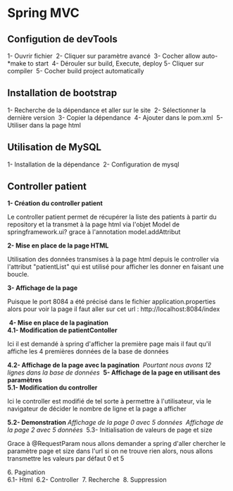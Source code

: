 <h1>Spring MVC</h1>
<h2>Configution de devTools</h2>
1- Ouvrir fichier
<img src="assets/dev-tools/1-init-config-dev-tools.png" alt="">
2- Cliquer sur paramètre avancé
<img src="assets/dev-tools/2-parametre-avance.png" alt="">
3- Cocher allow auto-*make to start
<img src="assets/dev-tools/3-cocher-allow-auto-make-to-start.png" alt="">
4- Dérouler sur build, Execute, deploy
5- Cliquer sur compiler
<img src="assets/dev-tools/4-build-compiler.png" alt="">
5- Cocher build project automatically
<img src="assets/dev-tools/5-cocher-build-project-automatically.png" alt="">
<h2>Installation de bootstrap</h2>
1- Recherche de la dépendance et aller sur le site
<img src="assets/bootstrap/1-recherche-dependence.png" alt="">
2- Sélectionner la dernière version 
<img src="assets/bootstrap/2-selection-derniere-version-dependence.png" alt="">
3- Copier la dépendance
<img src="assets/bootstrap/3-copy-de-dependence.png" alt="">
4- Ajouter dans le pom.xml
<img src="assets/bootstrap/4-ajout-pom-xml.png" alt="">
5- Utiliser dans la page html
<img src="assets/bootstrap/5-utilisation-de-bootstrap.png" alt="">
<h2>Utilisation de MySQL</h2>
1- Installation de la dépendance
<img src="assets/mysql/1-installation-dependance.png" alt="">
2- Configuration de mysql
<img src="assets/mysql/2-configuration-mysql.png" alt="">
<h2>Controller patient</h2>
<b>1- Création du controller patient</b>
<img src="assets/app/1-PatientController.png" alt="">
<p>Le controller patient permet de récupérer la liste des patients à partir du repository et la transmet à la page html via l'objet Model de springframework.ui?
grace à l'annotation model.addAttribut </p>
<b>2- Mise en place de la page HTML</b>
<img src="assets/app/2-affichage-liste-patients.png" alt="">
<p>Utilisation des données transmises à la page html depuis le controller via l'attribut "patientList" qui est utilisé pour afficher les donner en faisant une boucle.</p>
<b>3- Affichage de la page</b>
<p>Puisque le port 8084 a été précisé dans le fichier application.properties alors pour voir la page il faut aller sur cet url : http://localhost:8084/index</p>
<img src="assets/app/3-page-sans-pagnation.png" alt="">
<b>4- Mise en place de la pagination</b> <br>
<b>4.1- Modification de patientContoller</b>
<img src="assets/app/4-patient-controller-avec-pagination.png" alt="">
<p>Ici il est demandé à spring d'afficher la première page mais il faut qu'il affiche les 4 premières données de la base de données</p>
<b>4.2- Affichage de la page avec la pagination</b>
<img src="assets/app/4.2-affichage-page-avec-pagination.png" alt="">
<i>Pourtant nous avons 12 lignes dans la base de données</i>
<img src="assets/app/4.2.1-lignes-bdd.png" alt="">
<b>5- Affichage de la page en utilisant des paramètres</b> <br>
<b>5.1- Modification du controller</b>
<img src="assets/app/5.1-modification-controller.png" alt="">
<p>Ici le controller est modifié de tel sorte à permettre à l'utilisateur, via le navigateur de décider le nombre de ligne et la page a afficher</p>
<b>5.2- Demonstration</b>
<i>Affichage de la page 0 avec 5 données</i>
<img src="assets/app/5.2-affichage-page-0-avec-5-data.png" alt="">
<i>Affichage de la page 2 avec 5 données</i>
<img src="assets/app/5.3-affichage-page-2-avec-5-data.png" alt="">
5.3- Initialisation de valeurs de page et size
<p>Grace à @RequestParam nous allons demander a spring d'aller chercher le paramètre page et size dans l'url si on ne trouve rien alors,
nous allons transmettre les valeurs par défaut 0 et 5</p>
6. Pagination <br>
6.1- Html
<img src="assets/app/6.1-pagination.png" alt="">
6.2- Controller
<img src="assets/app/6.2-pagination-controller.png" alt="">
7. Recherche
<img src="assets/app/7.recherche.png" alt="">
8. Suppression 
<img src="assets/app/8.suppression.png" alt="">